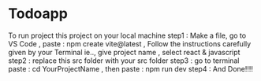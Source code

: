 # Todoapp
To run project this project on your local machine 
step1 : Make a file, go to VS Code , paste : npm create vite@latest , Follow the instructions carefully given by your Terminal ie.., give project name , select react & javascript 
step2 : replace this src folder with your src folder 
step3 : go to terminal paste : cd YourProjectName , then paste : npm run dev 
step4 : And Done!!!!
